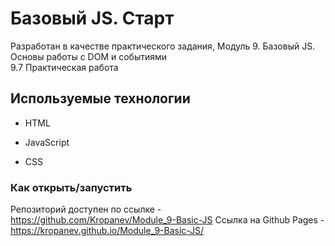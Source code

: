 # Базовый JS. Старт

Разработан в качестве практического задания, Модуль 9. Базовый JS. Основы работы с DOM и событиями  
9.7 Практическая работа

## Используемые технологии

* HTML

* JavaScript

* CSS

### Как открыть/запустить

Репозиторий доступен по ссылке - https://github.com/Kropanev/Module_9-Basic-JS
Ссылка на Github Pages - https://kropanev.github.io/Module_9-Basic-JS/

